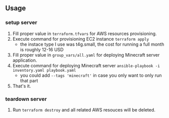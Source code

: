 ## Usage

### setup server
1. Fill proper value in `terraform.tfvars` for AWS resources provisioning.
1. Execute command for provisioning EC2 instance `terraform apply`
    - the instace type I use was t4g.small, the cost for running a full month is roughly 12-16 USD
1. Fill proper value in `group_vars/all.yaml` for deploying Minecraft server application.
1. Execute command for deploying Minecraft server `ansible-playbook -i inventory.yaml playbook.yaml`
    - you could add `--tags 'minecraft'` in case you only want to only run that part
1. That's it.

### teardown server
1. Run `terraform destroy` and all related AWS resouces will be deleted.
